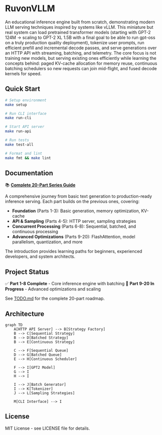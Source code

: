 # RuvonVLLM

An educational inference engine built from scratch, demonstrating modern LLM serving techniques inspired by systems like vLLM. This miniature but real system can load pretrained transformer models (starting with GPT-2 124M → scaling to GPT-2 XL 1.5B with a final goal to be able to run gpt-oss on a truly production quality deployment), tokenize user prompts, run efficient prefill and incremental decode passes, and serve generations over an HTTP API with streaming, batching, and telemetry. The core focus is not training new models, but serving existing ones efficiently while learning the concepts behind: paged KV-cache allocation for memory reuse, continuous batching schedulers so new requests can join mid-flight, and fused decode kernels for speed.


## Quick Start

```bash
# Setup environment
make setup

# Run CLI interface
make run-cli

# Start API server
make run-api

# Run tests
make test-all

# Format and lint
make fmt && make lint
```

## Documentation

📚 **[Complete 20-Part Series Guide](docs/introduction.md)**

A comprehensive journey from basic text generation to production-ready inference serving. Each part builds on the previous ones, covering:

- **Foundation** (Parts 1-3): Basic generation, memory optimization, KV-cache
- **API & Sampling** (Parts 4-5): HTTP server, sampling strategies
- **Concurrent Processing** (Parts 6-8): Sequential, batched, and continuous processing
- **Advanced Optimizations** (Parts 9-20): FlashAttention, model parallelism, quantization, and more

The introduction provides learning paths for beginners, experienced developers, and system architects.

## Project Status

✅ **Part 1-8 Complete** - Core inference engine with batching
🚧 **Part 9-20 In Progress** - Advanced optimizations and scaling

See [TODO.md](TODO.md) for the complete 20-part roadmap.

## Architecture

```mermaid
graph TD
    A[HTTP API Server] --> B[Strategy Factory]
    B --> C[Sequential Strategy]
    B --> D[Batched Strategy]
    B --> E[Continuous Strategy]

    C --> F[Sequential Queue]
    D --> G[Batched Queue]
    E --> H[Continuous Scheduler]

    F --> I[GPT2 Model]
    G --> I
    H --> I

    I --> J[Batch Generator]
    I --> K[Tokenizer]
    J --> L[Sampling Strategies]

    M[CLI Interface] --> I
```

## License

MIT License - see LICENSE file for details.
